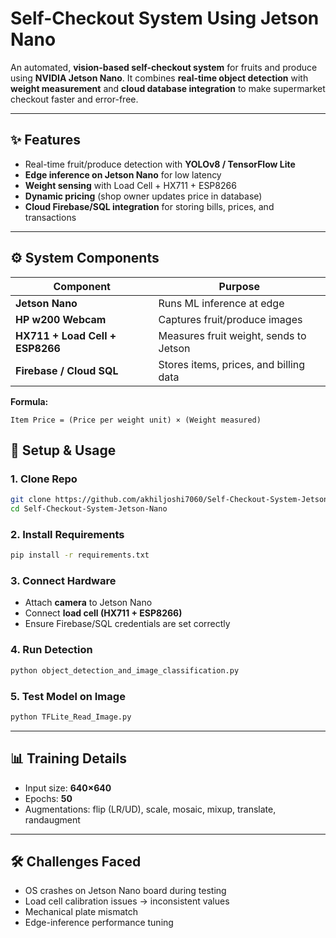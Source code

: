 # Self-Checkout System Using Jetson Nano

An automated, **vision-based self-checkout system** for fruits and produce using **NVIDIA Jetson Nano**.
It combines **real-time object detection** with **weight measurement** and **cloud database integration** to make supermarket checkout faster and error-free.

---

## ✨ Features

* Real-time fruit/produce detection with **YOLOv8 / TensorFlow Lite**
* **Edge inference on Jetson Nano** for low latency
* **Weight sensing** with Load Cell + HX711 + ESP8266
* **Dynamic pricing** (shop owner updates price in database)
* **Cloud Firebase/SQL integration** for storing bills, prices, and transactions

---
## ⚙️ System Components

| Component                       | Purpose                                |
| ------------------------------- | -------------------------------------- |
| **Jetson Nano**                 | Runs ML inference at edge              |
| **HP w200 Webcam**              | Captures fruit/produce images          |
| **HX711 + Load Cell + ESP8266** | Measures fruit weight, sends to Jetson |
| **Firebase / Cloud SQL**        | Stores items, prices, and billing data |

**Formula:**

```
Item Price = (Price per weight unit) × (Weight measured)
```

## 🚀 Setup & Usage

### 1. Clone Repo

```bash
git clone https://github.com/akhiljoshi7060/Self-Checkout-System-Jetson-Nano.git
cd Self-Checkout-System-Jetson-Nano
```

### 2. Install Requirements

```bash
pip install -r requirements.txt
```

### 3. Connect Hardware

* Attach **camera** to Jetson Nano
* Connect **load cell (HX711 + ESP8266)**
* Ensure Firebase/SQL credentials are set correctly

### 4. Run Detection

```bash
python object_detection_and_image_classification.py
```

### 5. Test Model on Image

```bash
python TFLite_Read_Image.py
```

---

## 📊 Training Details

* Input size: **640×640**
* Epochs: **50**
* Augmentations: flip (LR/UD), scale, mosaic, mixup, translate, randaugment

---

## 🛠️ Challenges Faced

* OS crashes on Jetson Nano board during testing
* Load cell calibration issues → inconsistent values
* Mechanical plate mismatch
* Edge-inference performance tuning
